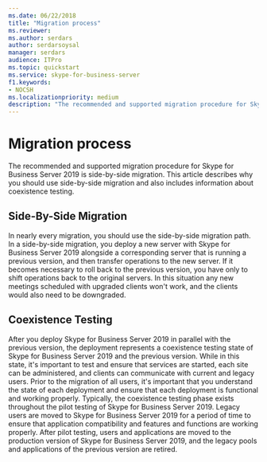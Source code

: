 ```yaml
---
ms.date: 06/22/2018
title: "Migration process"
ms.reviewer: 
ms.author: serdars
author: serdarsoysal
manager: serdars
audience: ITPro
ms.topic: quickstart
ms.service: skype-for-business-server
f1.keywords:
- NOCSH
ms.localizationpriority: medium
description: "The recommended and supported migration procedure for Skype for Business Server 2019 is side-by-side migration. This article describes why you should use side-by-side migration and also includes information about coexistence testing."
---
```


# Migration process

The recommended and supported migration procedure for Skype for Business Server 2019 is side-by-side migration. This article describes why you should use side-by-side migration and also includes information about coexistence testing.
  
## Side-By-Side Migration

In nearly every migration, you should use the side-by-side migration path. In a side-by-side migration, you deploy a new server with Skype for Business Server 2019 alongside a corresponding server that is running a previous version, and then transfer operations to the new server. If it becomes necessary to roll back to the previous version, you have only to shift operations back to the original servers. In this situation any new meetings scheduled with upgraded clients won't work, and the clients would also need to be downgraded.
  
## Coexistence Testing

After you deploy Skype for Business Server 2019 in parallel with the previous version, the deployment represents a coexistence testing state of Skype for Business Server 2019 and the previous version. While in this state, it's important to test and ensure that services are started, each site can be administered, and clients can communicate with current and legacy users. Prior to the migration of all users, it's important that you understand the state of each deployment and ensure that each deployment is functional and working properly. Typically, the coexistence testing phase exists throughout the pilot testing of Skype for Business Server 2019. Legacy users are moved to Skype for Business Server 2019 for a period of time to ensure that application compatibility and features and functions are working properly. After pilot testing, users and applications are moved to the production version of Skype for Business Server 2019, and the legacy pools and applications of the previous version are retired.
  

